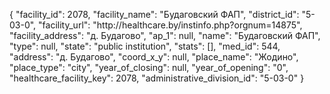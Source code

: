 {
    "facility_id": 2078,
    "facility_name": "Будаговский ФАП",
    "district_id": "5-03-0",
    "facility_url": "http:\/\/healthcare.by\/instinfo.php?orgnum=14875",
    "facility_address": "д. Будагово",
    "ap_1": null,
    "name": "Будаговский ФАП",
    "type": null,
    "state": "public institution",
    "stats": [],
    "med_id": 544,
    "address": "д. Будагово",
    "coord_x_y": null,
    "place_name": "Жодино",
    "place_type": "city",
    "year_of_closing": null,
    "year_of_opening": "0",
    "healthcare_facility_key": 2078,
    "administrative_division_id": "5-03-0"
}